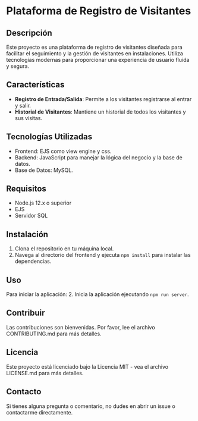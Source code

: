 # Plataforma de Registro de Visitantes

## Descripción
Este proyecto es una plataforma de registro de visitantes diseñada para facilitar el seguimiento y la gestión de visitantes en instalaciones. Utiliza tecnologías modernas para proporcionar una experiencia de usuario fluida y segura.

## Características
- **Registro de Entrada/Salida**: Permite a los visitantes registrarse al entrar y salir.
- **Historial de Visitantes**: Mantiene un historial de todos los visitantes y sus visitas.

## Tecnologías Utilizadas
- Frontend: EJS como view engine y css.
- Backend: JavaScript para manejar la lógica del negocio y la base de datos.
- Base de Datos: MySQL.

## Requisitos
- Node.js 12.x o superior
- EJS
- Servidor SQL

## Instalación
1. Clona el repositorio en tu máquina local.
2. Navega al directorio del frontend y ejecuta `npm install` para instalar las dependencias.

## Uso
Para iniciar la aplicación:
2. Inicia la aplicación ejecutando `npm run server`.

## Contribuir
Las contribuciones son bienvenidas. Por favor, lee el archivo CONTRIBUTING.md para más detalles.

## Licencia
Este proyecto está licenciado bajo la Licencia MIT - vea el archivo LICENSE.md para más detalles.

## Contacto
Si tienes alguna pregunta o comentario, no dudes en abrir un issue o contactarme directamente.
